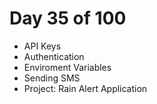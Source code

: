 # Day 35 of 100
- API Keys
- Authentication
- Enviroment Variables
- Sending SMS
- Project: Rain Alert Application
